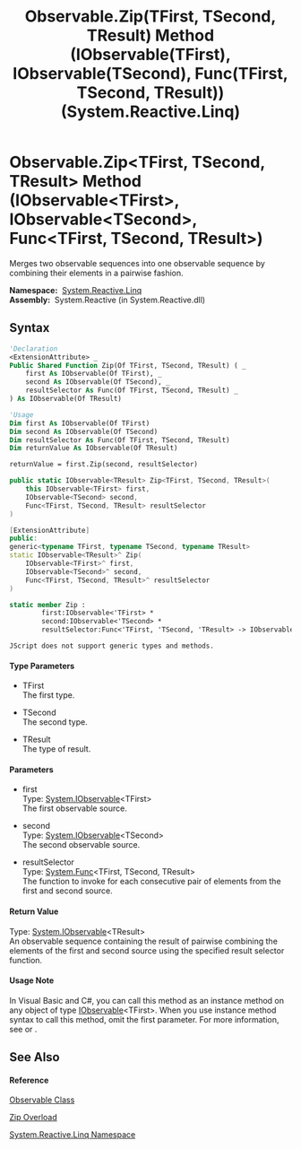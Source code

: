 ﻿---
title: Observable.Zip(TFirst, TSecond, TResult) Method (IObservable(TFirst), IObservable(TSecond), Func(TFirst, TSecond, TResult)) (System.Reactive.Linq)
TOCTitle: Zip(TFirst, TSecond, TResult) Method (IObservable(TFirst), IObservable(TSecond), Func(TFirst, TSecond, TResult))
ms:assetid: M:System.Reactive.Linq.Observable.Zip``3(System.IObservable{``0},System.IObservable{``1},System.Func{``0,``1,``2})
ms:mtpsurl: https://msdn.microsoft.com/en-us/library/Hh211957(v=VS.103)
ms:contentKeyID: 36069658
ms.date: 06/28/2011
mtps_version: v=VS.103
dev_langs:
- vb
- csharp
- c++
- fsharp
- jscript
---

# Observable.Zip\<TFirst, TSecond, TResult\> Method (IObservable\<TFirst\>, IObservable\<TSecond\>, Func\<TFirst, TSecond, TResult\>)

Merges two observable sequences into one observable sequence by combining their elements in a pairwise fashion.

**Namespace:**  [System.Reactive.Linq](hh211929\(v=vs.103\).md)  
**Assembly:**  System.Reactive (in System.Reactive.dll)

## Syntax

``` vb
'Declaration
<ExtensionAttribute> _
Public Shared Function Zip(Of TFirst, TSecond, TResult) ( _
    first As IObservable(Of TFirst), _
    second As IObservable(Of TSecond), _
    resultSelector As Func(Of TFirst, TSecond, TResult) _
) As IObservable(Of TResult)
```

``` vb
'Usage
Dim first As IObservable(Of TFirst)
Dim second As IObservable(Of TSecond)
Dim resultSelector As Func(Of TFirst, TSecond, TResult)
Dim returnValue As IObservable(Of TResult)

returnValue = first.Zip(second, resultSelector)
```

``` csharp
public static IObservable<TResult> Zip<TFirst, TSecond, TResult>(
    this IObservable<TFirst> first,
    IObservable<TSecond> second,
    Func<TFirst, TSecond, TResult> resultSelector
)
```

``` c++
[ExtensionAttribute]
public:
generic<typename TFirst, typename TSecond, typename TResult>
static IObservable<TResult>^ Zip(
    IObservable<TFirst>^ first, 
    IObservable<TSecond>^ second, 
    Func<TFirst, TSecond, TResult>^ resultSelector
)
```

``` fsharp
static member Zip : 
        first:IObservable<'TFirst> * 
        second:IObservable<'TSecond> * 
        resultSelector:Func<'TFirst, 'TSecond, 'TResult> -> IObservable<'TResult> 
```

``` jscript
JScript does not support generic types and methods.
```

#### Type Parameters

  - TFirst  
    The first type.

<!-- end list -->

  - TSecond  
    The second type.

<!-- end list -->

  - TResult  
    The type of result.

#### Parameters

  - first  
    Type: [System.IObservable](https://msdn.microsoft.com/en-us/library/Dd990377)\<TFirst\>  
    The first observable source.  

<!-- end list -->

  - second  
    Type: [System.IObservable](https://msdn.microsoft.com/en-us/library/Dd990377)\<TSecond\>  
    The second observable source.  

<!-- end list -->

  - resultSelector  
    Type: [System.Func](https://msdn.microsoft.com/en-us/library/Bb534647)\<TFirst, TSecond, TResult\>  
    The function to invoke for each consecutive pair of elements from the first and second source.  

#### Return Value

Type: [System.IObservable](https://msdn.microsoft.com/en-us/library/Dd990377)\<TResult\>  
An observable sequence containing the result of pairwise combining the elements of the first and second source using the specified result selector function.  

#### Usage Note

In Visual Basic and C\#, you can call this method as an instance method on any object of type [IObservable](https://msdn.microsoft.com/en-us/library/Dd990377)\<TFirst\>. When you use instance method syntax to call this method, omit the first parameter. For more information, see [](https://msdn.microsoft.com/en-us/library/Bb384936) or [](https://msdn.microsoft.com/en-us/library/Bb383977).

## See Also

#### Reference

[Observable Class](hh244252\(v=vs.103\).md)

[Zip Overload](hh229334\(v=vs.103\).md)

[System.Reactive.Linq Namespace](hh211929\(v=vs.103\).md)

